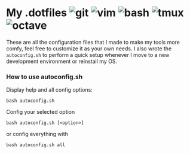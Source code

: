 # My .dotfiles ![git](https://img.shields.io/badge/-git-success) ![vim](https://img.shields.io/badge/-vim-success) ![bash](https://img.shields.io/badge/-bash-success) ![tmux](https://img.shields.io/badge/-tmux-success) ![octave](https://img.shields.io/badge/-octave-success)

These are all the configuration files that I made to make my tools more comfy, feel free to customize it as your own needs. I also wrote the `autoconfig.sh` to perform a quick setup whenever I move to a new development environment or reinstall my OS.

### How to use autoconfig.sh

Display help and all config options:

```
bash autoconfig.sh
```

Config your selected option

```
bash autoconfig.sh [<option>]
```

or config everything with

```
bash autoconfig.sh all
```
